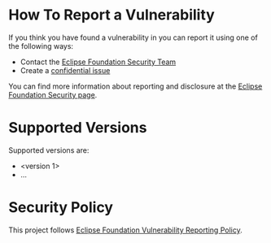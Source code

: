 <!--
    Adapt as you see fit for your projects. At least replace <project> by your
    project name.

    For any questions about implementing security best practices, contact the
    Eclipse Foundation Security Team at security@eclipse-foundation.org
-->

# How To Report a Vulnerability

If you think you have found a vulnerability in <project> you can report it using one of the following ways:

* Contact the [Eclipse Foundation Security Team](mailto:security@eclipse-foundation.org)
* Create a [confidential issue](https://gitlab.eclipse.org/security/vulnerability-reports/-/issues/new?issuable_template=new_vulnerability)

You can find more information about reporting and disclosure at the [Eclipse Foundation Security page](https://www.eclipse.org/security/index.php).

# Supported Versions

<!--
    Which releases of the project's software are actively maintaned and receive security updates?
-->
Supported versions are:
* <version 1>
* ...

# Security Policy

This project follows [Eclipse Foundation Vulnerability Reporting Policy](https://www.eclipse.org/security/policy.php).

